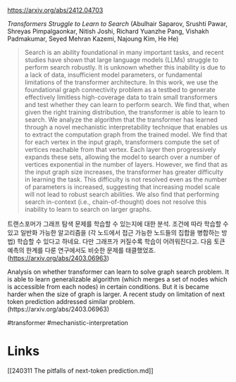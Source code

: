 https://arxiv.org/abs/2412.04703

*Transformers Struggle to Learn to Search* (Abulhair Saparov, Srushti Pawar, Shreyas Pimpalgaonkar, Nitish Joshi, Richard Yuanzhe Pang, Vishakh Padmakumar, Seyed Mehran Kazemi, Najoung Kim, He He)

> Search is an ability foundational in many important tasks, and recent studies have shown that large language models (LLMs) struggle to perform search robustly. It is unknown whether this inability is due to a lack of data, insufficient model parameters, or fundamental limitations of the transformer architecture. In this work, we use the foundational graph connectivity problem as a testbed to generate effectively limitless high-coverage data to train small transformers and test whether they can learn to perform search. We find that, when given the right training distribution, the transformer is able to learn to search. We analyze the algorithm that the transformer has learned through a novel mechanistic interpretability technique that enables us to extract the computation graph from the trained model. We find that for each vertex in the input graph, transformers compute the set of vertices reachable from that vertex. Each layer then progressively expands these sets, allowing the model to search over a number of vertices exponential in the number of layers. However, we find that as the input graph size increases, the transformer has greater difficulty in learning the task. This difficulty is not resolved even as the number of parameters is increased, suggesting that increasing model scale will not lead to robust search abilities. We also find that performing search in-context (i.e., chain-of-thought) does not resolve this inability to learn to search on larger graphs.

트랜스포머가 그래프 탐색 문제를 학습할 수 있는지에 대한 분석. 조건에 따라 학습할 수 있고 일반화 가능한 알고리즘을 (각 노드에서 접근 가능한 노드들의 집합을 병합하는 방법) 학습할 수 있다고 하네요. 다만 그래프가 커질수록 학습이 어려워진다고. 다음 토큰 예측의 한계를 다룬 연구에서도 비슷한 문제를 태클했었죠. (https://arxiv.org/abs/2403.06963)

<english>
Analysis on whether transformer can learn to solve graph search problem. It is able to learn generalizable algorithm (which merges a set of nodes which is accessible from each nodes) in certain conditions. But it is became harder when the size of graph is larger. A recent study on limitation of next token prediction addressed similar problem. (https://arxiv.org/abs/2403.06963)
</english>

#transformer #mechanistic-interpretation

# Links

[[240311 The pitfalls of next-token prediction.md]]